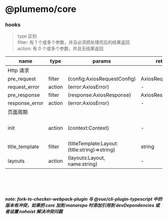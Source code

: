 # @plumemo/core

### hooks
> type 区别  
> filter: 有 1 个或多个参数，并且必须把处理完后的结果返回  
> action: 有 0 个或多个参数，并且无结果返回  

| name           | type   | params                                        | returns            | description                          |
| -------------- | ------ | --------------------------------------------- | ------------------ | ------------------------------------ |
| Http 请求      |        |                                               |                    |
| pre_request    | filter | (config:AxiosRequestConfig)                   | AxiosRequestConfig |                                      |
| request_error  | action | (error:AxiosError)                            | -                  |                                      |
| pre_response   | filter | (response:AxiosResponse<T>)                   | AxiosResponse<T>   |                                      |
| response_error | action | (error:AxiosError)                            | -                  |                                      |
| 页面周期       |        |                                               |                    |                                      |
| init           | action | (context:Context)                             | -                  | theme/plugins 加载之后，Vue 实例之前 |
| title_template | filter | (titleTemplate:Layout:(title:string)=>string) | string             | (title:string)=> string              |  |
| layouts        | action | (layouts:Layout, name:string)                 | -                  |                                      |

<br>
<br>
<br>

##### note: fork-ts-checker-webpack-plugin 与 @vue/cli-plugin-typescript 中的版本有冲突，如果把 core 加到 monorepo 时添加引用到 devDependencies 或者设置 nohoist 解决冲突问题
